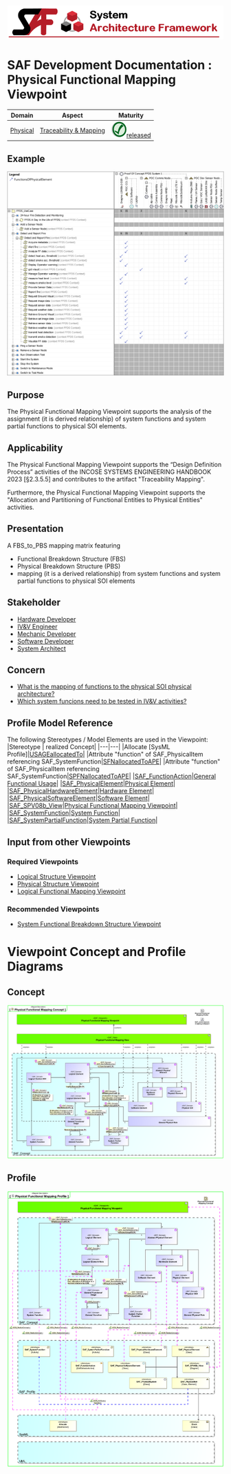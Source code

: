 ![System Architecture Framework](../../diagrams/Banner_SAF.png)
# SAF Development Documentation : Physical Functional Mapping Viewpoint
|**Domain**|**Aspect**|**Maturity**|
| --- | --- | --- |
|[Physical](../../domains.md#Domain-Physical)|[Traceability & Mapping](../../aspects.md#Aspect-Traceability-&-Mapping)|![Released](../../diagrams/Symbol_confirmed.png )[released](../../using-saf/maturity.md#released)|
## Example
![Physical-Functional-Mapping-Viewpoint-primary-example.svg](../../diagrams/vp-examples/Physical-Functional-Mapping-Viewpoint-primary-example.svg)
## Purpose
The Physical Functional Mapping Viewpoint supports the analysis of the assignment (it is derived relationship) of system functions and system partial functions to physical SOI elements.
## Applicability
The Physical Functional Mapping Viewpoint supports the “Design Definition Process” activities of the INCOSE SYSTEMS ENGINEERING HANDBOOK 2023 [§2.3.5.5] and contributes to the artifact "Traceability Mapping".

Furthermore, the Physical Functional Mapping Viewpoint supports the "Allocation and Partitioning of Functional Entities to Physical Entities" activities.
## Presentation
A FBS_to_PBS mapping matrix featuring
* Functional Breakdown Structure (FBS)
* Physical Breakdown Structure (PBS)
* mapping (it is a derived relationship) from system functions and system partial functions to physical SOI elements

## Stakeholder
* [Hardware Developer](../../stakeholders.md#Hardware-Developer)
* [IV&V Engineer](../../stakeholders.md#IV&V-Engineer)
* [Mechanic Developer](../../stakeholders.md#Mechanic-Developer)
* [Software Developer](../../stakeholders.md#Software-Developer)
* [System Architect](../../stakeholders.md#System-Architect)
## Concern
* [What is the mapping of functions to the physical SOI physical architecture?](../../concerns.md#_2021x_2_8710274_1674576758941_524652_23399)
* [Which system funcions need to be tested in IV&V activities?](../../concerns.md#_2021x_2_8710274_1698399553646_852568_33150)
## Profile Model Reference
The following Stereotypes / Model Elements are used in the Viewpoint:
|Stereotype | realized Concept|
|---|---|
|Allocate [SysML Profile]|[USAGEallocatedTo](../concept/concepts.md#USAGEallocatedTo)|
|Attribute "function" of SAF_PhysicalItem referencing SAF_SystemFunction|[SFNallocatedToAPE](../concept/concepts.md#SFNallocatedToAPE)|
|Attribute "function" of SAF_PhysicalItem referencing SAF_SystemFunction|[SPFNallocatedToAPE](../concept/concepts.md#SPFNallocatedToAPE)|
|[SAF_FunctionAction](../../stereotypes.md#SAF_FunctionAction)|[General Functional Usage](../concept/concepts.md#General-Functional-Usage)|
|[SAF_PhysicalElement](../../stereotypes.md#SAF_PhysicalElement)|[Physical Element](../concept/concepts.md#Physical-Element)|
|[SAF_PhysicalHardwareElement](../../stereotypes.md#SAF_PhysicalHardwareElement)|[Hardware Element](../concept/concepts.md#Hardware-Element)|
|[SAF_PhysicalSoftwareElement](../../stereotypes.md#SAF_PhysicalSoftwareElement)|[Software Element](../concept/concepts.md#Software-Element)|
|[SAF_SPV08b_View](../../stereotypes.md#SAF_SPV08b_View)|[Physical Functional Mapping Viewpoint](../concept/concepts.md#Physical-Functional-Mapping-Viewpoint)|
|[SAF_SystemFunction](../../stereotypes.md#SAF_SystemFunction)|[System Function](../concept/concepts.md#System-Function)|
|[SAF_SystemPartialFunction](../../stereotypes.md#SAF_SystemPartialFunction)|[System Partial Function](../concept/concepts.md#System-Partial-Function)|
## Input from other Viewpoints
### Required Viewpoints
* [Logical Structure Viewpoint](Logical-Structure-Viewpoint.md)
* [Physical Structure Viewpoint](Physical-Structure-Viewpoint.md)
* [Logical Functional Mapping Viewpoint](Logical-Functional-Mapping-Viewpoint.md)
### Recommended Viewpoints
* [System Functional Breakdown Structure Viewpoint](System-Functional-Breakdown-Structure-Viewpoint.md)
# Viewpoint Concept and Profile Diagrams
## Concept
![Physical Functional Mapping Concept](diagrams/Physical-Functional-Mapping-Concept.svg)
## Profile
![Physical Functional Mapping Profile](diagrams/Physical-Functional-Mapping-Profile.svg)
